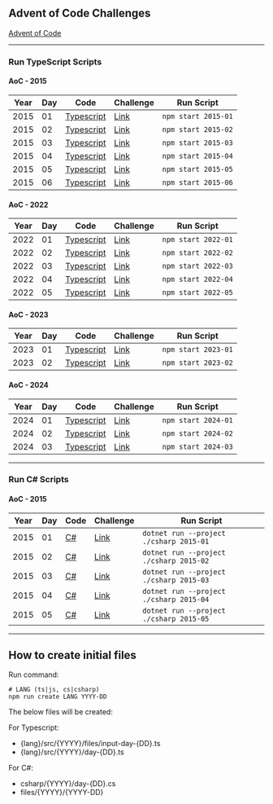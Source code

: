## Advent of Code Challenges

[Advent of Code](https://adventofcode.com/)

---

### Run TypeScript Scripts

#### AoC - 2015

| Year | Day | Code                               | Challenge                                   | Run Script          |
| ---- | --- | ---------------------------------- | ------------------------------------------- | ------------------- |
| 2015 | 01  | [Typescript](./typescript/src/2015/day-01.ts) | [Link](https://adventofcode.com/2015/day/1) | `npm start 2015-01` |
| 2015 | 02  | [Typescript](./typescript/src/2015/day-02.ts) | [Link](https://adventofcode.com/2015/day/2) | `npm start 2015-02` |
| 2015 | 03  | [Typescript](./typescript/src/2015/day-03.ts) | [Link](https://adventofcode.com/2015/day/3) | `npm start 2015-03` |
| 2015 | 04  | [Typescript](./typescript/src/2015/day-04.ts) | [Link](https://adventofcode.com/2015/day/4) | `npm start 2015-04` |
| 2015 | 05  | [Typescript](./typescript/src/2015/day-05.ts) | [Link](https://adventofcode.com/2015/day/5) | `npm start 2015-05` |
| 2015 | 06  | [Typescript](./typescript/src/2015/day-06.ts) | [Link](https://adventofcode.com/2015/day/6) | `npm start 2015-06` |

#### AoC - 2022

| Year | Day | Code                               | Challenge                                   | Run Script          |
| ---- | --- | ---------------------------------- | ------------------------------------------- | ------------------- |
| 2022 | 01  | [Typescript](./typescript/src/2022/day-01.ts) | [Link](https://adventofcode.com/2022/day/1) | `npm start 2022-01` |
| 2022 | 02  | [Typescript](./typescript/src/2022/day-02.ts) | [Link](https://adventofcode.com/2022/day/2) | `npm start 2022-02` |
| 2022 | 03  | [Typescript](./typescript/src/2022/day-03.ts) | [Link](https://adventofcode.com/2022/day/3) | `npm start 2022-03` |
| 2022 | 04  | [Typescript](./typescript/src/2022/day-04.ts) | [Link](https://adventofcode.com/2022/day/4) | `npm start 2022-04` |
| 2022 | 05  | [Typescript](./typescript/src/2022/day-05.ts) | [Link](https://adventofcode.com/2022/day/5) | `npm start 2022-05` |

#### AoC - 2023

| Year | Day | Code                               | Challenge                                   | Run Script          |
| ---- | --- | ---------------------------------- | ------------------------------------------- | ------------------- |
| 2023 | 01  | [Typescript](./typescript/src/2023/day-01.ts) | [Link](https://adventofcode.com/2023/day/1) | `npm start 2023-01` |
| 2023 | 02  | [Typescript](./typescript/src/2023/day-02.ts) | [Link](https://adventofcode.com/2023/day/2) | `npm start 2023-02` |

#### AoC - 2024

| Year | Day | Code                               | Challenge                                   | Run Script          |
| ---- | --- | ---------------------------------- | ------------------------------------------- | ------------------- |
| 2024 | 01  | [Typescript](./typescript/src/2024/day-01.ts) | [Link](https://adventofcode.com/2024/day/1) | `npm start 2024-01` |
| 2024 | 02  | [Typescript](./typescript/src/2024/day-02.ts) | [Link](https://adventofcode.com/2024/day/2) | `npm start 2024-02` |
| 2024 | 03  | [Typescript](./typescript/src/2024/day-03.ts) | [Link](https://adventofcode.com/2024/day/3) | `npm start 2024-03` |

---

### Run C# Scripts

#### AoC - 2015

| Year | Day | Code                               | Challenge                                   | Run Script          |
| ---- | --- | ---------------------------------- | ------------------------------------------- | ------------------- |
| 2015 | 01  | [C#](./csharp/2015/day-01.cs) | [Link](https://adventofcode.com/2015/day/1) | `dotnet run --project ./csharp 2015-01` |
| 2015 | 02  | [C#](./csharp/2015/day-02.cs) | [Link](https://adventofcode.com/2015/day/2) | `dotnet run --project ./csharp 2015-02` |
| 2015 | 03  | [C#](./csharp/2015/day-03.cs) | [Link](https://adventofcode.com/2015/day/3) | `dotnet run --project ./csharp 2015-03` |
| 2015 | 04  | [C#](./csharp/2015/day-04.cs) | [Link](https://adventofcode.com/2015/day/4) | `dotnet run --project ./csharp 2015-04` |
| 2015 | 05  | [C#](./csharp/2015/day-05.cs) | [Link](https://adventofcode.com/2015/day/5) | `dotnet run --project ./csharp 2015-05` |

---

## How to create initial files

Run command:

```shell
# LANG (ts|js, cs|csharp)
npm run create LANG YYYY-DD
```

The below files will be created:

For Typescript:

- {lang}/src/{YYYY}/files/input-day-{DD}.ts
- {lang}/src/{YYYY}/day-{DD}.ts

For C#:

- csharp/{YYYY}/day-{DD}.cs
- files/{YYYY}/{YYYY-DD}
